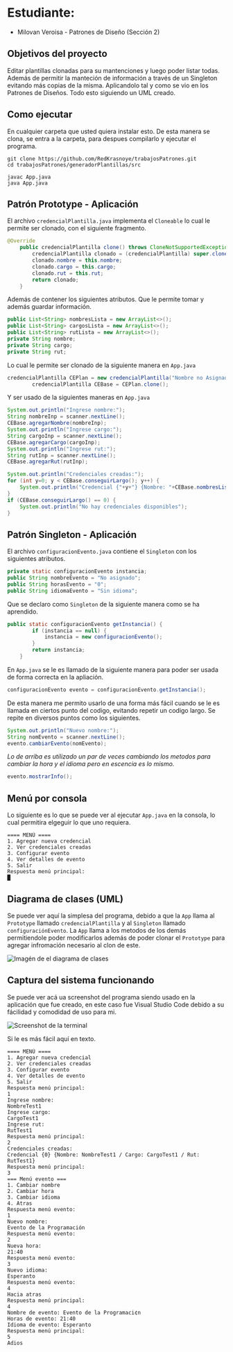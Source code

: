 # Estudiante:
* Milovan Veroisa - Patrones de Diseño (Sección 2)

## Objetivos del proyecto

Editar plantillas clonadas para su mantenciones y luego poder listar todas. Además de permitir la manteción de información a través de un Singleton evitando más copias de la misma. Aplicandolo tal y como se vio en los Patrones de Diseños. Todo esto siguiendo un UML creado.

## Como ejecutar

En cualquier carpeta que usted quiera instalar esto. De esta manera se clona, se entra a la carpeta, para despues compilarlo y ejecutar el programa.
```git
git clone https://github.com/RedKrasnoye/trabajosPatrones.git
cd trabajosPatrones/generadorPlantillas/src

javac App.java
java App.java
```

## Patrón Prototype - Aplicación

El archivo `credencialPlantilla.java` implementa el `Cloneable` lo cual le permite ser clonado, con el siguiente fragmento.
```java
@Override
    public credencialPlantilla clone() throws CloneNotSupportedException {
        credencialPlantilla clonado = (credencialPlantilla) super.clone();
        clonado.nombre = this.nombre;
        clonado.cargo = this.cargo;
        clonado.rut = this.rut;
        return clonado;
    }
```

Además de contener los siguientes atributos. Que le permite tomar y además guardar información.
```java
public List<String> nombresLista = new ArrayList<>();
public List<String> cargosLista = new ArrayList<>();
public List<String> rutLista = new ArrayList<>();
private String nombre;
private String cargo;
private String rut;
```

Lo cual le permite ser clonado de la siguiente manera en `App.java`
```java
credencialPlantilla CEPlan = new credencialPlantilla("Nombre no Asignado", "Cargo no Asignado", "Rut no Asignado");
        credencialPlantilla CEBase = CEPlan.clone();
```

Y ser usado de la siguientes maneras en `App.java`
```java
System.out.println("Ingrese nombre:");
String nombreInp = scanner.nextLine();
CEBase.agregarNombre(nombreInp);
System.out.println("Ingrese cargo:");
String cargoInp = scanner.nextLine();
CEBase.agregarCargo(cargoInp);
System.out.println("Ingrese rut:");
String rutInp = scanner.nextLine();
CEBase.agregarRut(rutInp);
```

```java
System.out.println("Credenciales creadas:");
for (int y=0; y < CEBase.conseguirLargo(); y++) {
    System.out.println("Credencial {"+y+"} {Nombre: "+CEBase.nombresLista.get(y)+" / Cargo: "+CEBase.cargosLista.get(y)+" / Rut: "+CEBase.rutLista.get(y)+"}");
}
if (CEBase.conseguirLargo() == 0) {
    System.out.println("No hay credenciales disponibles");
}
```

## Patrón Singleton - Aplicación

El archivo `configuracionEvento.java` contiene el `Singleton` con los siguientes atributos.
```java
private static configuracionEvento instancia;
public String nombreEvento = "No asignado";
public String horasEvento = "0";
public String idiomaEvento = "Sin idioma";
```

Que se declaro como `Singleton` de la siguiente manera como se ha aprendido.
```java
public static configuracionEvento getInstancia() {
        if (instancia == null) {
            instancia = new configuracionEvento();
        }
        return instancia;
    }
```

En `App.java` se le es llamado de la siguiente manera para poder ser usada de forma correcta en la apliación.
```java
configuracionEvento evento = configuracionEvento.getInstancia();
```
De esta manera me permito usarlo de una forma más fácil cuando se le es llamada en ciertos punto del codigo, evitando repetir un codigo largo.
Se repite en diversos puntos como los siguientes.
```java
System.out.println("Nuevo nombre:");
String nomEvento = scanner.nextLine();
evento.cambiarEvento(nomEvento);
```
_Lo de arriba es utilizado un par de veces cambiando los metodos para cambiar la hora y el idioma pero en escencia es lo mismo._
```java
evento.mostrarInfo();
```

## Menú por consola

Lo siguiente es lo que se puede ver al ejecutar `App.java` en la consola, lo cual permitira elgeguir lo que uno requiera.
```
==== MENÚ ====
1. Agregar nueva credencial
2. Ver credenciales creadas
3. Configurar evento       
4. Ver detalles de evento  
5. Salir
Respuesta menú principal:
█
```

## Diagrama de clases (UML)

Se puede ver aquí la simplesa del programa, debido a que la `App` llama al `Prototype` llamado `credencialPlantilla` y al `Singleton` llamado `configuraciónEvento`.
La `App` llama a los metodos de los demás permitiendole poder modificarlos además de poder clonar el `Prototype` para agregar infromación necesario al clon de este.

![Imagén de el diagrama de clases](https://files.catbox.moe/vkgp0s.jpg)

## Captura del sistema funcionando

Se puede ver acá ua screenshot del programa siendo usado en la aplicación que fue creado, en este caso fue Visual Studio Code debido a su fácilidad y comodidad de uso para mi.

![Screenshot de la terminal](https://files.catbox.moe/wcnpc2.PNG)

Si le es más fácil aquí en texto.
```
==== MENÚ ====
1. Agregar nueva credencial
2. Ver credenciales creadas
3. Configurar evento
4. Ver detalles de evento
5. Salir
Respuesta menú principal:
1
Ingrese nombre:
NombreTest1
Ingrese cargo:
CargoTest1
Ingrese rut:
RutTest1
Respuesta menú principal:
2
Credenciales creadas:
Credencial {0} {Nombre: NombreTest1 / Cargo: CargoTest1 / Rut: RutTest1}
Respuesta menú principal:
3
=== Menú evento ===   
1. Cambiar nombre     
2. Cambiar hora       
3. Cambiar idioma     
4. Atras
Respuesta menú evento:
1
Nuevo nombre:
Evento de la Programación
Respuesta menú evento:
2
Nueva hora:
21:40
Respuesta menú evento:
3
Nuevo idioma:
Esperanto
Respuesta menú evento:
4
Hacia atras
Respuesta menú principal:
4
Nombre de evento: Evento de la Programaci¢n
Horas de evento: 21:40
Idioma de evento: Esperanto
Respuesta menú principal:
5
Adios
```
